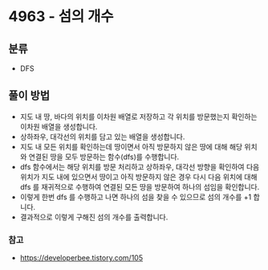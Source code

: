 # 4963 - 섬의 개수

## 분류
- DFS

## 풀이 방법
- 지도 내 땅, 바다의 위치를 이차원 배열로 저장하고 각 위치를 방문했는지 확인하는 이차원 배열을 생성합니다.
- 상하좌우, 대각선의 위치를 담고 있는 배열을 생성합니다.
- 지도 내 모든 위치를 확인하는데 땅이면서 아직 방문하지 않은 땅에 대해 해당 위치와 연결된 땅을 모두 방문하는 함수(dfs)를 수행합니다.
- dfs 함수에서는 해당 위치를 방문 처리하고 상하좌우, 대각선 방향을 확인하여 다음 위치가 지도 내에 있으면서 땅이고 아직 방문하지 않은 경우 다시 다음 위치에 대해 dfs 를 재귀적으로 수행하여 연결된 모든 땅을 방문하여 하나의 섬임을 확인합니다.
- 이렇게 한번 dfs 를 수행하고 나면 하나의 섬을 찾을 수 있으므로 섬의 개수를 +1 합니다.
- 결과적으로 이렇게 구해진 섬의 개수를 출력합니다.

### 참고
- https://developerbee.tistory.com/105
